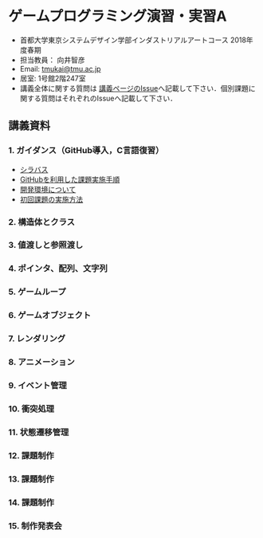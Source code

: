 # ゲームプログラミング演習・実習A
- 首都大学東京システムデザイン学部インダストリアルアートコース 2018年度春期
- 担当教員： 向井智彦
- Email: tmukai@tmu.ac.jp
- 居室: 1号館2階247室
- 講義全体に関する質問は [講義ページのIssue](https://github.com/MukaiClass/Game-Programming-A/issues)へ記載して下さい．個別課題に関する質問はそれぞれのIssueへ記載して下さい．

## 講義資料
### 1. ガイダンス（GitHub導入，C言語復習）
- [シラバス](https://github.com/MukaiClass/Game-Programming-A/wiki/シラバス)
- [GitHubを利用した課題実施手順](https://github.com/MukaiClass/Game-Programming-A/wiki/GitHubを利用した課題実施手順)
- [開発環境について](https://github.com/MukaiClass/Game-Programming-A/wiki/開発環境について)
- [初回課題の実施方法](https://github.com/MukaiClass/Game-Programming-A/wiki/初回課題の実施方法)

### 2. 構造体とクラス
### 3. 値渡しと参照渡し
### 4. ポインタ、配列、文字列
### 5. ゲームループ
### 6. ゲームオブジェクト
### 7. レンダリング
### 8. アニメーション
### 9. イベント管理
### 10. 衝突処理
### 11. 状態遷移管理
### 12. 課題制作
### 13. 課題制作
### 14. 課題制作
### 15. 制作発表会
